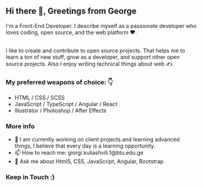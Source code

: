 <h2>Hi there 👋, Greetings from George</h2>
I'm a Front-End Developer. I describe myself as a passionate developer who loves coding, open source, and the web platform ❤️. 
<br>
<br>

I like to create and contribute to open source projects. That helps me to learn a ton of new stuff,  grow as a developer, and support other open source projects. Also I enjoy writing technical things about web ✍️.

<h3>My preferred weapons of choice: 👇</h3>
<ul>
<li>HTML / CSS / SCSS</li>
<li>JavaScript / TypeScript / Angular / React</li>
<li>Illustrator / Photoshop / After Effects</li>

  </ul>

<h3>More info</h3>
<ul>
<li>🌱 I am currently working on client projects and learning advanced things, I believe that every day is a learning opportunity.</li>
<li>📫 How to reach me: giorgi.kuliashvili.1@btu.edu.ge</li>
<li>💬 Ask me about Html5, CSS, JavaScript, Angular, Bootstrap</li>
  </ul>


<h3>Keep in Touch :)</h3>

